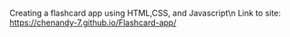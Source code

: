 Creating a flashcard app using HTML,CSS, and Javascript\n
Link to site: https://chenandy-7.github.io/Flashcard-app/
